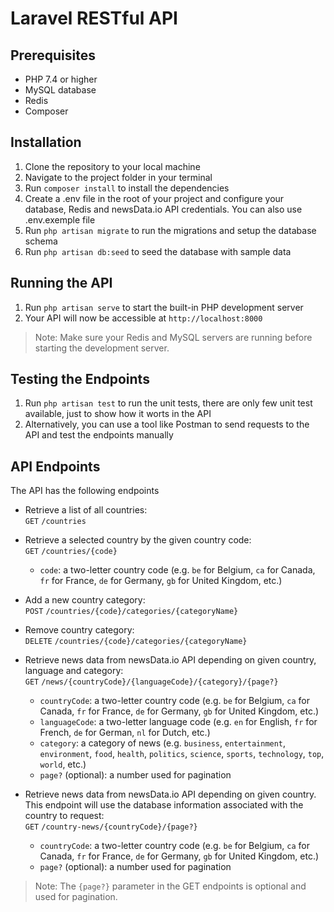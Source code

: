 # Laravel RESTful API

## Prerequisites
- PHP 7.4 or higher
- MySQL database
- Redis
- Composer

## Installation
1. Clone the repository to your local machine
2. Navigate to the project folder in your terminal
3. Run `composer install` to install the dependencies
4. Create a .env file in the root of your project and configure your database, Redis and newsData.io API credentials. You can also use .env.exemple file
5. Run `php artisan migrate` to run the migrations and setup the database schema
6. Run `php artisan db:seed` to seed the database with sample data

## Running the API
1. Run `php artisan serve` to start the built-in PHP development server
2. Your API will now be accessible at `http://localhost:8000`

> Note: Make sure your Redis and MySQL servers are running before starting the development server.

## Testing the Endpoints
1. Run `php artisan test` to run the unit tests, there are only few unit test available, just to show how it worts in the API
2. Alternatively, you can use a tool like Postman to send requests to the API and test the endpoints manually

## API Endpoints
The API has the following endpoints

- Retrieve a list of all countries:  
  `GET` `/countries`  

- Retrieve a selected country by the given country code:  
  `GET` `/countries/{code}`
  - `code`: a two-letter country code (e.g. `be` for Belgium, `ca` for Canada, `fr` for France, `de` for Germany, `gb` for United Kingdom, etc.)  

- Add a new country category:  
  `POST` `/countries/{code}/categories/{categoryName}`  

- Remove country category:  
  `DELETE` `/countries/{code}/categories/{categoryName}`  

- Retrieve news data from newsData.io API depending on given country, language and category:  
  `GET` `/news/{countryCode}/{languageCode}/{category}/{page?}`  
  - `countryCode`: a two-letter country code (e.g. `be` for Belgium, `ca` for Canada, `fr` for France, `de` for Germany, `gb` for United Kingdom, etc.)
  - `languageCode`: a two-letter language code (e.g. `en` for English, `fr` for French, `de` for German, `nl` for Dutch, etc.)
  - `category`: a category of news (e.g. `business`, `entertainment`, `environment`, `food`, `health`, `politics`, `science`, `sports`, `technology`, `top`, `world`, etc.)
  - `page?` (optional): a number used for pagination  

- Retrieve news data from newsData.io API depending on given country. This endpoint will use the database information associated with the country to request:  
  `GET` `/country-news/{countryCode}/{page?}`  
  - `countryCode`: a two-letter country code (e.g. `be` for Belgium, `ca` for Canada, `fr` for France, `de` for Germany, `gb` for United Kingdom, etc.)
  - `page?` (optional): a number used for pagination  
  

> Note: The `{page?}` parameter in the GET endpoints is optional and used for pagination.
